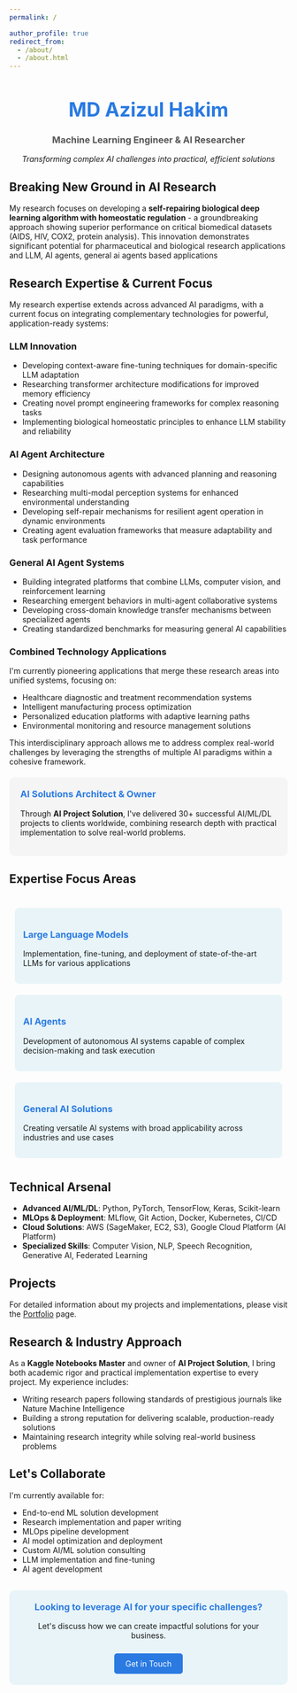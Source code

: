 ```yaml
---
permalink: /

author_profile: true
redirect_from: 
  - /about/
  - /about.html
---
```


<div style="text-align: center; margin-bottom: 30px;">
  <h1 style="color: #2a7ae2; font-size: 2.5em;">MD Azizul Hakim</h1>
  <h3 style="color: #555;">Machine Learning Engineer & AI Researcher</h3>
  <p><em>Transforming complex AI challenges into practical, efficient solutions</em></p>
</div>

## Breaking New Ground in AI Research

My research focuses on developing a **self-repairing biological deep learning algorithm with homeostatic regulation** - a groundbreaking approach showing superior performance on critical biomedical datasets (AIDS, HIV, COX2, protein analysis). This innovation demonstrates significant potential for pharmaceutical and biological research applications and LLM, AI agents, general ai agents based applications

## Research Expertise & Current Focus

My research expertise extends across advanced AI paradigms, with a current focus on integrating complementary technologies for powerful, application-ready systems:

### LLM Innovation
- Developing context-aware fine-tuning techniques for domain-specific LLM adaptation
- Researching transformer architecture modifications for improved memory efficiency
- Creating novel prompt engineering frameworks for complex reasoning tasks
- Implementing biological homeostatic principles to enhance LLM stability and reliability

### AI Agent Architecture
- Designing autonomous agents with advanced planning and reasoning capabilities
- Researching multi-modal perception systems for enhanced environmental understanding
- Developing self-repair mechanisms for resilient agent operation in dynamic environments
- Creating agent evaluation frameworks that measure adaptability and task performance

### General AI Agent Systems
- Building integrated platforms that combine LLMs, computer vision, and reinforcement learning
- Researching emergent behaviors in multi-agent collaborative systems
- Developing cross-domain knowledge transfer mechanisms between specialized agents
- Creating standardized benchmarks for measuring general AI capabilities

### Combined Technology Applications
I'm currently pioneering applications that merge these research areas into unified systems, focusing on:
- Healthcare diagnostic and treatment recommendation systems
- Intelligent manufacturing process optimization
- Personalized education platforms with adaptive learning paths
- Environmental monitoring and resource management solutions

This interdisciplinary approach allows me to address complex real-world challenges by leveraging the strengths of multiple AI paradigms within a cohesive framework.

<div style="background-color: #f5f5f5; padding: 20px; border-radius: 10px; margin: 20px 0;">
  <h3 style="color: #2a7ae2; margin-top: 0;">AI Solutions Architect & Owner</h3>
  <p>Through <strong>AI Project Solution</strong>, I've delivered 30+ successful AI/ML/DL projects to clients worldwide, combining research depth with practical implementation to solve real-world problems.</p>
</div>

## Expertise Focus Areas

<div style="display: flex; flex-wrap: wrap; justify-content: space-between; margin: 30px 0;">
  <div style="flex: 1; min-width: 250px; margin: 10px; padding: 15px; background-color: #e8f4f8; border-radius: 8px;">
    <h3 style="color: #2a7ae2;">Large Language Models</h3>
    <p>Implementation, fine-tuning, and deployment of state-of-the-art LLMs for various applications</p>
  </div>
  <div style="flex: 1; min-width: 250px; margin: 10px; padding: 15px; background-color: #e8f4f8; border-radius: 8px;">
    <h3 style="color: #2a7ae2;">AI Agents</h3>
    <p>Development of autonomous AI systems capable of complex decision-making and task execution</p>
  </div>
  <div style="flex: 1; min-width: 250px; margin: 10px; padding: 15px; background-color: #e8f4f8; border-radius: 8px;">
    <h3 style="color: #2a7ae2;">General AI Solutions</h3>
    <p>Creating versatile AI systems with broad applicability across industries and use cases</p>
  </div>
</div>

## Technical Arsenal

- **Advanced AI/ML/DL**: Python, PyTorch, TensorFlow, Keras, Scikit-learn
- **MLOps & Deployment**: MLflow, Git Action, Docker, Kubernetes, CI/CD
- **Cloud Solutions**: AWS (SageMaker, EC2, S3), Google Cloud Platform (AI Platform)
- **Specialized Skills**: Computer Vision, NLP, Speech Recognition, Generative AI, Federated Learning

## Projects

For detailed information about my projects and implementations, please visit the [Portfolio](/portfolio/) page.

## Research & Industry Approach

As a **Kaggle Notebooks Master** and owner of **AI Project Solution**, I bring both academic rigor and practical implementation expertise to every project. My experience includes:

- Writing research papers following standards of prestigious journals like Nature Machine Intelligence
- Building a strong reputation for delivering scalable, production-ready solutions
- Maintaining research integrity while solving real-world business problems

## Let's Collaborate

I'm currently available for:

- End-to-end ML solution development
- Research implementation and paper writing
- MLOps pipeline development
- AI model optimization and deployment
- Custom AI/ML solution consulting
- LLM implementation and fine-tuning
- AI agent development

<div style="background-color: #e8f4f8; padding: 20px; border-radius: 10px; margin: 30px 0; text-align: center;">
  <h3 style="color: #2a7ae2; margin-top: 0;">Looking to leverage AI for your specific challenges?</h3>
  <p>Let's discuss how we can create impactful solutions for your business.</p>
  <a href="mailto:your.email@example.com" style="display: inline-block; background-color: #2a7ae2; color: white; padding: 10px 20px; text-decoration: none; border-radius: 5px; margin-top: 10px;">Get in Touch</a>
</div>

<script>
  // This script can be used to add any interactive elements to your page
  document.addEventListener('DOMContentLoaded', function() {
    // Add any JavaScript functionality here
  });
</script>